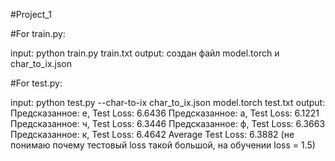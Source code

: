 #Project_1

#For train.py:

input: python train.py train.txt
output: создан файл model.torch и char_to_ix.json

#For test.py:

input: python test.py --char-to-ix char_to_ix.json model.torch test.txt
output: Предсказанное: е,
Test Loss: 6.6436
Предсказанное: а, 
Test Loss: 6.1221
Предсказанное: ч,
Test Loss: 6.3446
Предсказанное: ф,
Test Loss: 6.3663
Предсказанное: к,
Test Loss: 6.4642
Average Test Loss: 6.3882 (не понимаю почему тестовый loss такой большой, на обучении loss = 1.5)
